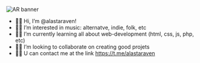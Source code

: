 ![AR banner](https://user-images.githubusercontent.com/98814925/161781993-814e4a06-81d4-4028-8527-68f1afa18190.png)

- 🐱‍👤 Hi, I’m @alastaraven!
- 🐱‍🏍 I’m interested in music: alternatve, indie, folk, etc
- 🐱‍💻 I’m currently learning all about web-development (html, css, js, php, etc) 
- 🐱‍🚀 I’m looking to collaborate on creating good projets
- 🐱‍👓 U can contact me at the link  https://t.me/alastaraven

<!---
alastaraven/alastaraven is a ✨ special ✨ repository because its `README.md` (this file) appears on your GitHub profile.
You can click the Preview link to take a look at your changes.
--->
